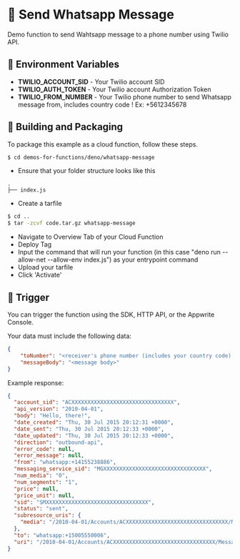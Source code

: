 # 📧 Send Whatsapp Message

Demo function to send Wahtsapp message to a phone number using Twilio API.

## 📝 Environment Variables

* **TWILIO_ACCOUNT_SID** - Your Twilio account SID
* **TWILIO_AUTH_TOKEN** - Your Twilio account Authorization Token
* **TWILIO_FROM_NUMBER** - Your Twilio phone number to send Whatsapp message from, includes country code ! Ex: +5612345678

## 🚀 Building and Packaging

To package this example as a cloud function, follow these steps.

```bash
$ cd demos-for-functions/deno/whatsapp-message
```

* Ensure that your folder structure looks like this 
```
.
├── index.js
```
* Create a tarfile

```bash
$ cd ..
$ tar -zcvf code.tar.gz whatsapp-message
```

* Navigate to Overview Tab of your Cloud Function
* Deploy Tag
* Input the command that will run your function (in this case "deno run --allow-net --allow-env index.js") as your entrypoint command
* Upload your tarfile 
* Click 'Activate'

## 🎯 Trigger

You can trigger the function using the SDK, HTTP API, or the Appwrite Console.

Your data must include the following data:

```json
{
    "toNumber": "<receiver's phone number (includes your country code). Ex: +14155238886>",
    "messageBody": "<message body>"
}
```

Example response:

```json
{
  "account_sid": "ACXXXXXXXXXXXXXXXXXXXXXXXXXXXXXXXX",
  "api_version": "2010-04-01",
  "body": "Hello, there!",
  "date_created": "Thu, 30 Jul 2015 20:12:31 +0000",
  "date_sent": "Thu, 30 Jul 2015 20:12:33 +0000",
  "date_updated": "Thu, 30 Jul 2015 20:12:33 +0000",
  "direction": "outbound-api",
  "error_code": null,
  "error_message": null,
  "from": "whatsapp:+14155238886",
  "messaging_service_sid": "MGXXXXXXXXXXXXXXXXXXXXXXXXXXXXXXXX",
  "num_media": "0",
  "num_segments": "1",
  "price": null,
  "price_unit": null,
  "sid": "SMXXXXXXXXXXXXXXXXXXXXXXXXXXXXXXXX",
  "status": "sent",
  "subresource_uris": {
    "media": "/2010-04-01/Accounts/ACXXXXXXXXXXXXXXXXXXXXXXXXXXXXXXXX/Messages/SMXXXXXXXXXXXXXXXXXXXXXXXXXXXXXXXX/Media.json"
  },
  "to": "whatsapp:+15005550006",
  "uri": "/2010-04-01/Accounts/ACXXXXXXXXXXXXXXXXXXXXXXXXXXXXXXXX/Messages/SMXXXXXXXXXXXXXXXXXXXXXXXXXXXXXXXX.json"
}
```